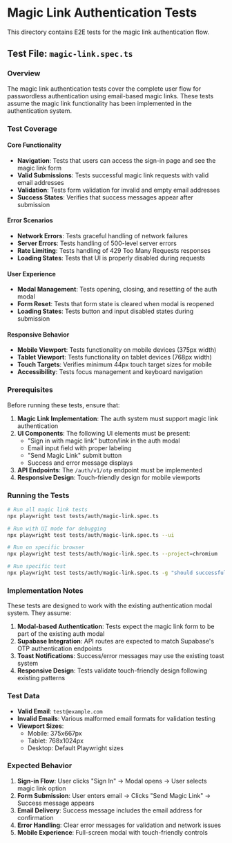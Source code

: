# Magic Link Authentication Tests

This directory contains E2E tests for the magic link authentication flow.

## Test File: `magic-link.spec.ts`

### Overview

The magic link authentication tests cover the complete user flow for passwordless authentication using email-based magic links. These tests assume the magic link functionality has been implemented in the authentication system.

### Test Coverage

#### Core Functionality
- **Navigation**: Tests that users can access the sign-in page and see the magic link form
- **Valid Submissions**: Tests successful magic link requests with valid email addresses
- **Validation**: Tests form validation for invalid and empty email addresses
- **Success States**: Verifies that success messages appear after submission

#### Error Scenarios
- **Network Errors**: Tests graceful handling of network failures
- **Server Errors**: Tests handling of 500-level server errors
- **Rate Limiting**: Tests handling of 429 Too Many Requests responses
- **Loading States**: Tests that UI is properly disabled during requests

#### User Experience
- **Modal Management**: Tests opening, closing, and resetting of the auth modal
- **Form Reset**: Tests that form state is cleared when modal is reopened
- **Loading States**: Tests button and input disabled states during submission

#### Responsive Behavior
- **Mobile Viewport**: Tests functionality on mobile devices (375px width)
- **Tablet Viewport**: Tests functionality on tablet devices (768px width)
- **Touch Targets**: Verifies minimum 44px touch target sizes for mobile
- **Accessibility**: Tests focus management and keyboard navigation

### Prerequisites

Before running these tests, ensure that:

1. **Magic Link Implementation**: The auth system must support magic link authentication
2. **UI Components**: The following UI elements must be present:
   - "Sign in with magic link" button/link in the auth modal
   - Email input field with proper labeling
   - "Send Magic Link" submit button
   - Success and error message displays
3. **API Endpoints**: The `/auth/v1/otp` endpoint must be implemented
4. **Responsive Design**: Touch-friendly design for mobile viewports

### Running the Tests

```bash
# Run all magic link tests
npx playwright test tests/auth/magic-link.spec.ts

# Run with UI mode for debugging
npx playwright test tests/auth/magic-link.spec.ts --ui

# Run on specific browser
npx playwright test tests/auth/magic-link.spec.ts --project=chromium

# Run specific test
npx playwright test tests/auth/magic-link.spec.ts -g "should successfully submit"
```

### Implementation Notes

These tests are designed to work with the existing authentication modal system. They assume:

1. **Modal-based Authentication**: Tests expect the magic link form to be part of the existing auth modal
2. **Supabase Integration**: API routes are expected to match Supabase's OTP authentication endpoints
3. **Toast Notifications**: Success/error messages may use the existing toast system
4. **Responsive Design**: Tests validate touch-friendly design following existing patterns

### Test Data

- **Valid Email**: `test@example.com`
- **Invalid Emails**: Various malformed email formats for validation testing
- **Viewport Sizes**: 
  - Mobile: 375x667px
  - Tablet: 768x1024px
  - Desktop: Default Playwright sizes

### Expected Behavior

1. **Sign-in Flow**: User clicks "Sign In" → Modal opens → User selects magic link option
2. **Form Submission**: User enters email → Clicks "Send Magic Link" → Success message appears
3. **Email Delivery**: Success message includes the email address for confirmation
4. **Error Handling**: Clear error messages for validation and network issues
5. **Mobile Experience**: Full-screen modal with touch-friendly controls